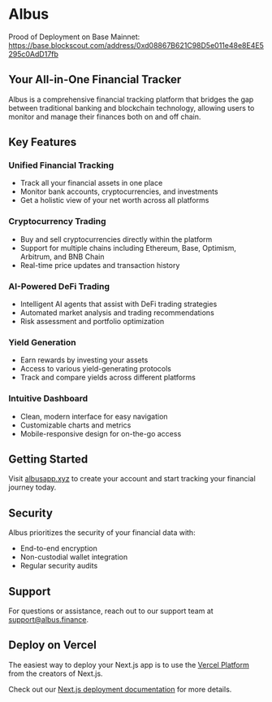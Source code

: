 # Albus

Prood of Deployment on Base Mainnet: https://base.blockscout.com/address/0xd08867B621C98D5e011e48e8E4E5295c0AdD17fb

## Your All-in-One Financial Tracker

Albus is a comprehensive financial tracking platform that bridges the gap between traditional banking and blockchain technology, allowing users to monitor and manage their finances both on and off chain.

## Key Features

### Unified Financial Tracking
- Track all your financial assets in one place
- Monitor bank accounts, cryptocurrencies, and investments
- Get a holistic view of your net worth across all platforms

### Cryptocurrency Trading
- Buy and sell cryptocurrencies directly within the platform
- Support for multiple chains including Ethereum, Base, Optimism, Arbitrum, and BNB Chain
- Real-time price updates and transaction history

### AI-Powered DeFi Trading
- Intelligent AI agents that assist with DeFi trading strategies
- Automated market analysis and trading recommendations
- Risk assessment and portfolio optimization

### Yield Generation
- Earn rewards by investing your assets
- Access to various yield-generating protocols
- Track and compare yields across different platforms

### Intuitive Dashboard
- Clean, modern interface for easy navigation
- Customizable charts and metrics
- Mobile-responsive design for on-the-go access

## Getting Started

Visit [albusapp.xyz](https://albusapp.xyz) to create your account and start tracking your financial journey today.

## Security

Albus prioritizes the security of your financial data with:
- End-to-end encryption
- Non-custodial wallet integration
- Regular security audits

## Support

For questions or assistance, reach out to our support team at support@albus.finance.

## Deploy on Vercel

The easiest way to deploy your Next.js app is to use the [Vercel Platform](https://vercel.com/new?utm_medium=default-template&filter=next.js&utm_source=create-next-app&utm_campaign=create-next-app-readme) from the creators of Next.js.

Check out our [Next.js deployment documentation](https://nextjs.org/docs/app/building-your-application/deploying) for more details.

